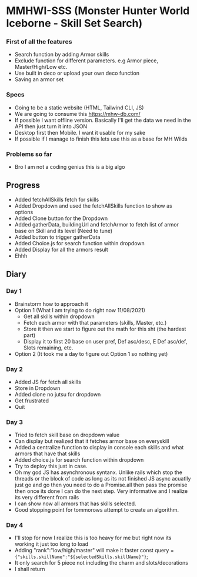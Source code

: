 # MMHWI-SSS (Monster Hunter World Iceborne - Skill Set Search)

### First of all the features
- Search function by adding Armor skills
- Exclude function for different parameters. e.g Armor piece, Master/High/Low etc.
- Use built in deco or upload your own deco function
- Saving an armor set
### Specs
- Going to be a static website (HTML, Tailwind CLI, JS)
- We are going to consume this https://mhw-db.com/
- If possible I want offline version. Basically I'll get the data we need in the API then just turn it into JSON
- Desktop first then Mobile. I want it usable for my sake
- If possible if I manage to finish this lets use this as a base for MH Wilds
### Problems so far
- Bro I am not a coding genius this is a big algo
## Progress
- Added fetchAllSkills fetch for skills
- Added Dropdown and used the fetchAllSkills function to show as options
- Added Clone button for the Dropdown
- Added gatherData, buildingUrl and fetchArmor to fetch list of armor base on Skill and its level (Need to tune)
- Added button to trigger gatherData
- Added Choice.js for search function within dropdown
- Added Display for all the armors result
- Ehhh
## Diary
### Day 1
- Brainstorm how to approach it
- Option 1 (What I am trying to do right now 11/08/2021)
  - Get all skills within dropdown
  - Fetch each armor with that parameters (skills, Master, etc.)
  - Store it then we start to figure out the math for this sht (the hardest part)
  - Display it to first 20 base on user pref, Def asc/desc, E Def asc/def, Slots remaining, etc.
- Option 2 (It took me a day to figure out Option 1 so nothing yet)
### Day 2
- Added JS for fetch all skills
- Store in Dropdown
- Added clone no jutsu for dropdown
- Get frustrated
- Quit
### Day 3
- Tried to fetch skill base on dropdown value
- Can display but realized that it fetches armor base on everyskill
- Added a centralize function to display in console each skills and what armors that have that skills
- Added choice.js for search function within dropdown
- Try to deploy this just in case.
- Oh my god JS has asynchronous syntanx. Unlike rails which stop the threads or the block of code as long as its not finished JS async acuatlly just go and go then you need to do a Promise.all then pass the promise then once its done I can do the next step. Very informative and I realize its very different from rails
- I can show now all armors that has skills selected.
- Good stopping point for tommorows attempt to create an algorithm.
### Day 4
- I'll stop for now I realize this is too heavy for me but right now its working it just too long to load
- Adding "rank":"low/high/master" will make it faster const query = `{"skills.skillName":"${selectedSkills.skillName}"}`;
- It only search for 5 piece not including the charm and slots/decorations
- I shall return